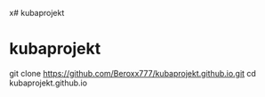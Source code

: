 x# kubaprojekt
# kubaprojekt
git clone https://github.com/Beroxx777/kubaprojekt.github.io.git
cd kubaprojekt.github.io
